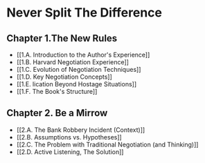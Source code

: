 # Never Split The Difference
## Chapter 1.The New Rules
- [[1.A. Introduction to the Author's Experience]]
- [[1.B. Harvard Negotiation Experience]]
- [[1.C. Evolution of Negotiation Techniques]]
- [[1.D. Key Negotiation Concepts]]
- [[1.E. lication Beyond Hostage Situations]]
- [[1.F. The Book's Structure]]
## Chapter 2. Be a Mirrow
- [[2.A. The Bank Robbery Incident (Context)]]
- [[2.B. Assumptions vs. Hypotheses]]
- [[2.C. The Problem with Traditional Negotiation (and Thinking)]]
- [[2.D. Active Listening, The Solution]]

